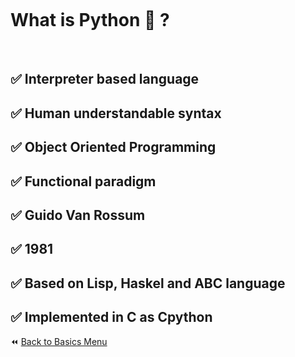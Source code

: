 &nbsp;

&nbsp;

# What is Python :snake: ?

&nbsp;

## :white_check_mark: Interpreter based language

## :white_check_mark: Human understandable syntax

## :white_check_mark: Object Oriented Programming

## :white_check_mark: Functional paradigm

## :white_check_mark: Guido Van Rossum

## :white_check_mark: 1981

## :white_check_mark: Based on Lisp, Haskel and ABC language

## :white_check_mark: Implemented in C as Cpython

:rewind: [Back to Basics Menu](https://github.com/kumar1987an/Python_Sept2021_Tutorials/tree/root/Basics)
